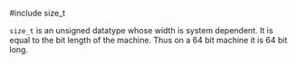#include size_t

`size_t` is an unsigned datatype whose width is system dependent. It is equal to the bit length of the machine. Thus on a 64 bit machine it is 64 bit long.
